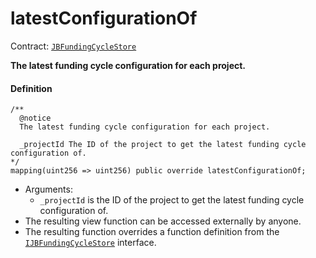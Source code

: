 # latestConfigurationOf

Contract: [`JBFundingCycleStore`](/docs/dev/v2/contracts/jbfundingcyclestore/README.md)​‌

**The latest funding cycle configuration for each project.**

#### Definition

```
/**
  @notice
  The latest funding cycle configuration for each project.

  _projectId The ID of the project to get the latest funding cycle configuration of.
*/
mapping(uint256 => uint256) public override latestConfigurationOf;
```

* Arguments:
  * `_projectId` is the ID of the project to get the latest funding cycle configuration of.
* The resulting view function can be accessed externally by anyone.
* The resulting function overrides a function definition from the [`IJBFundingCycleStore`](/docs/dev/v2/interfaces/ijbfundingcyclestore.md) interface.
